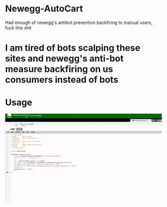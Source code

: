 # Newegg-AutoCart
Had enough of newegg's antibot prevention backfiring to manual users, fuck this shit

# I am tired of bots scalping these sites and newegg's anti-bot measure backfiring on us consumers instead of bots

# Usage

![Screenshot](tut.gif)
